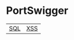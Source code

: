 <h1>PortSwigger</h1>

<table>
    <tr>
        <td><a href="./SQLI/readme.md">SQL</a></td>
        <td><a href="./XSS/readme.md">XSS</a></td>
    </tr>
</table>